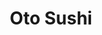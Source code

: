 ---
layout: place
title: "Oto Sushi"
permalink: /washington/kirkland/oto-sushi.html
stateAbbr: WA
stateName: Washington
cityName: Kirkland
seo:
  name: "Oto Sushi"
  type: Restaurant
  links: null
description: "Looking for sushi in Kirkland, Washington? Check out Oto Sushi for a delightful Japanese dining experience. Enjoy a variety of sushi and other dishes in a we..."
place_id: ChIJsVoHaGYSkFQRvp81aockP2U
photos:
  - name: >-
      places/ChIJsVoHaGYSkFQRvp81aockP2U/photos/AeeoHcJ8rc9oUEXMZ-Z3vA3lPlwROv4DnRyWjNnkyQTaAerWJuECtylIStgwW1gxzlfJ6yqy8Ony_RzT9Z1i5-4fKZKwB4Wgkno-nUkOvV7bhq9-DKgxiMzzNcx_yigO7izEAY_MgBOvSvORicmzokyPU32Et7ufNVFxeG0HmHY-PukvSdTZ6G3QUY_biPDjV8ezevK0tjuzCfu2xR0ol46ejILA4yoVDGGGGmMwsr1Ic20IeBu_8fuGozKVQSAXidgPk8lv2an1UTA8YM76IgDx6mnYBGoK7yQcvoPb2gRZk0z12sGisXu3BHMbD2RVRd88jbWKqQ8rUkxn6NWzZfzPm7JehMZEzRZs4XVZBF_jugHjrOyCVF5zJ6rMAmcWa3UV3VSAmcNOoGLDWYPbYmwhGPH4etLcDo8y47NQVua-VJHPYedA
    widthPx: 4032
    heightPx: 3024
    authorAttributions:
      - displayName: David Ren
        uri: https://maps.google.com/maps/contrib/104735556148018152520
        photoUri: >-
          https://lh3.googleusercontent.com/a-/ALV-UjW5QUchIL0obLBc-wd86yemqaZiAbf8IUUaEVfPYbySeJFlwj_PkA=s100-p-k-no-mo
    flagContentUri: >-
      https://www.google.com/local/imagery/report/?cb_client=maps_api_places.places_api&image_key=!1e10!2sCIHM0ogKEICAgIDUi_jizwE&hl=en-US
    googleMapsUri: >-
      https://www.google.com/maps/place//data=!3m4!1e2!3m2!1sCIHM0ogKEICAgIDUi_jizwE!2e10!4m2!3m1!1s0x5490126668075ab1:0x653f24876a359fbe
  - name: >-
      places/ChIJsVoHaGYSkFQRvp81aockP2U/photos/AeeoHcKxrbzQOEzg3TMdzmy6NthBSjJehnwlf1rFsyG3Hv2UtHoFgoNpMwgUDIxsTNs2vFv1wxNRgnLGGWOQEJ__zZrmzPsoskJ5MObH3B9SWAm9cV2L0ryq5r6Kb4dLvrBQraJdHr62GdAwzwsIfOhqxjQbnMkfQ56juLeGEQM8cQ5ToDlCTCg2zvJYghZAufhZX2ku-kzItU4KcEI1vSzF4ctsKhJZB-FwELrtUBxVgdG3wPnx5a6gwqDAo3_t0rfzJ7BHMrd0AundCuEHSTEwJ9P7gniZx72LhfdXnoX6l12260YvZBmvIBo1ZEbx2ZAejVImURwB80dlzFB7Wlq0Qc5Tt4x9CkaHjPNYRKZZBmFzX3ZmA6DmhpbYSzXc6e7Jy2U4Ho_HHbGQlGv9Q80uOwZY2z9GHbLOhv_08AzEX161cA
    widthPx: 4032
    heightPx: 3024
    authorAttributions:
      - displayName: Nahid Behroozi
        uri: https://maps.google.com/maps/contrib/104324217603760311357
        photoUri: >-
          https://lh3.googleusercontent.com/a-/ALV-UjXoDtxKWRouZou8i135pugmQRhDXexngszc0hFXWoALgC0bx89w=s100-p-k-no-mo
    flagContentUri: >-
      https://www.google.com/local/imagery/report/?cb_client=maps_api_places.places_api&image_key=!1e10!2sCIHM0ogKEICAgMCI6djQRA&hl=en-US
    googleMapsUri: >-
      https://www.google.com/maps/place//data=!3m4!1e2!3m2!1sCIHM0ogKEICAgMCI6djQRA!2e10!4m2!3m1!1s0x5490126668075ab1:0x653f24876a359fbe
  - name: >-
      places/ChIJsVoHaGYSkFQRvp81aockP2U/photos/AeeoHcIROBrHLzqz1sj8yCczc0aMsXTRyEMgT2s6U4iRPy08_Xl9B06P14-_uLaqXks-6ROhIMRcH0mLlMUrkOxZSnxCPICco9Y4_kOYCDl2QbR-zuHtjJ-wYe02uNj1-bdumLRyv8jkcSOSAtXc94oS7DPFER6drRjfQtJLssOLex18J__C-9Kb86aj3E2Fv8eDO1SBuiKHBVolO__-D1ZAv_5MnW4yjZG3ymS9zZjdPSL4M8R8DuXjny4XPDrYBBnBBPJKrGSbfSqwuEIpV5QDdx1jBA1XYScD_B9p0AxE6-mheUqwvimCd38F1EcXt3uxF1s5Xd43GRJp_PQ8TY8sqpdG2lC78Ueg8bxNuoHUI8RdO3GxB4tsAtJsE1qk4cwy4ZLluptXpQvSja2B7CSXSnqroCY7VkvcP465tUsvoJ0Ig0A
    widthPx: 3024
    heightPx: 4032
    authorAttributions:
      - displayName: Mari Kim
        uri: https://maps.google.com/maps/contrib/102043243674805011224
        photoUri: >-
          https://lh3.googleusercontent.com/a-/ALV-UjVY6shX6_UwLYV11NBa5ETGTQz3XpDO1eKkufeszUXwDUjVX2AR=s100-p-k-no-mo
    flagContentUri: >-
      https://www.google.com/local/imagery/report/?cb_client=maps_api_places.places_api&image_key=!1e10!2sCIHM0ogKEICAgIDn_MaxtwE&hl=en-US
    googleMapsUri: >-
      https://www.google.com/maps/place//data=!3m4!1e2!3m2!1sCIHM0ogKEICAgIDn_MaxtwE!2e10!4m2!3m1!1s0x5490126668075ab1:0x653f24876a359fbe
  - name: >-
      places/ChIJsVoHaGYSkFQRvp81aockP2U/photos/AeeoHcLQojRfqugSfNPCwW8QzPcCTgFpEF7-ng-by0MwC3NA6tHXTimafGHX537nyEQ1YxiHvT6H7JTdPdMIjV5PzyCntT7jnugUb5YJOnWelMvGv6wZ0TSr4x_GBN1kZ35cTHkixXO-RkvhLEGBJAZ9EnKkGLNlSg1DmWbuEcJwb-MTYNo-94hXj9JORZ-wF3Ml1ynTxYAYPQsB-3SyK4siz1Wj4ghb9vNyICC5tdhjYWx33jCcxkRv6I46xNWLa9sHVj-dsHkdFk7tW_XCe2yYNvnjpfudv7A29pLBy_bSulnv-3yMBhms_AdMf6HVozQQTieyjRwhSWR0JNtS174uB0ianuRj5qtlkgypU1R61TVLCsFzwMTC9TdHbl8YVbChja8LI_RqEEfyUcfd1Rr_8Q-s2PscvAkL0dTQUoxAbsBBhkM
    widthPx: 4000
    heightPx: 2252
    authorAttributions:
      - displayName: Marcos Licea
        uri: https://maps.google.com/maps/contrib/100402706573690280059
        photoUri: >-
          https://lh3.googleusercontent.com/a-/ALV-UjWKCytyhIPEIrovLnmuiqe0HB8QQSTp0Npei9o9x9Q10NZNUCPB=s100-p-k-no-mo
    flagContentUri: >-
      https://www.google.com/local/imagery/report/?cb_client=maps_api_places.places_api&image_key=!1e10!2sCIHM0ogKEICAgICvvKKQzwE&hl=en-US
    googleMapsUri: >-
      https://www.google.com/maps/place//data=!3m4!1e2!3m2!1sCIHM0ogKEICAgICvvKKQzwE!2e10!4m2!3m1!1s0x5490126668075ab1:0x653f24876a359fbe
  - name: >-
      places/ChIJsVoHaGYSkFQRvp81aockP2U/photos/AeeoHcIhzBmTK69Jrzn2_6w8i4nUWVNkXxZA_c0sj-58z3VYXua3Kl37zmAQYrX0vv7WjYWikvZ7Mg-B3JGfgakVKkRKmUR14rPdjtdnD9MLzxcjHBiVdOBB3arWlFYty_muJd05xwHbCn03T-A0Se3JsiYd5FlJvzWfvaoU_VuIVHccbNeRyNz8uU0LybLvpUEyJTYuwEusqgv_GbhGF1owOfXT7zT6AMu-b47V055zDerMu3LSEXY58S4RlZnB1S4liK9KOz0ARmj-1BJVmNhN4JEXQVyYyxQFh3Hph9SIKiLQP96uMv3slm5GJwfK88yOKPHrg0avIe_ekeJ4ysCFJF2_hbb2b6exIRGdn7V9arzlJxgxmnEyUpveaMorekYf6BE3iPR66NP6foEGl-L_Vl_vqcpwTyyoPMCyDxmUF4BCGQ
    widthPx: 3871
    heightPx: 2903
    authorAttributions:
      - displayName: Nahid Behroozi
        uri: https://maps.google.com/maps/contrib/104324217603760311357
        photoUri: >-
          https://lh3.googleusercontent.com/a-/ALV-UjXoDtxKWRouZou8i135pugmQRhDXexngszc0hFXWoALgC0bx89w=s100-p-k-no-mo
    flagContentUri: >-
      https://www.google.com/local/imagery/report/?cb_client=maps_api_places.places_api&image_key=!1e10!2sCIHM0ogKEICAgMDw0IuMNg&hl=en-US
    googleMapsUri: >-
      https://www.google.com/maps/place//data=!3m4!1e2!3m2!1sCIHM0ogKEICAgMDw0IuMNg!2e10!4m2!3m1!1s0x5490126668075ab1:0x653f24876a359fbe
  - name: >-
      places/ChIJsVoHaGYSkFQRvp81aockP2U/photos/AeeoHcJMbH_jBz9PhvX28PS7gREQ6ZJSRv_n9FoXMQS4vWCJtdK34JFWuP2XOW5MDcS3gv9zz3MblFypBPZCc8poBj4ysdUM1uJtsMp4TDL3v0eosl0PjYZCXVr7mAhuoKh_3Yt6_hqwcnHyIYVGfZDDkV8AlxHdo30E7gyxg_YJKfGG-IGp-OVX2dqq5Yo_5malFZt0fZveGQfHc46eOMy7EbrQUWBL8cLeEFBPqaUFdEOh1v517qcSz_6zU5uw29CtDsXNVhrI-HHwKWGybX5Zw5vycpTwUyOZSx5VuJWJ5hbaDxv7D414rbh_MuiiwJ6adG6aahvhzXfTcT0gXsLVX0l5kUnV_o-MPoRAJua2yXKG-Q_VodwJgodRlV7D7yvqFMzOu9lZ4pACsBx3wQBqnXEebs0gRZv_De0C6_So8a4thw
    widthPx: 4032
    heightPx: 3024
    authorAttributions:
      - displayName: Sarah Abdulsalam
        uri: https://maps.google.com/maps/contrib/107385288444117239752
        photoUri: >-
          https://lh3.googleusercontent.com/a-/ALV-UjXfuWCBOjrOib6VPkV4kr7yIHnodK-44Ee6ac8W3sDSqpVw0ERMsg=s100-p-k-no-mo
    flagContentUri: >-
      https://www.google.com/local/imagery/report/?cb_client=maps_api_places.places_api&image_key=!1e10!2sCIHM0ogKEICAgICmxqLseA&hl=en-US
    googleMapsUri: >-
      https://www.google.com/maps/place//data=!3m4!1e2!3m2!1sCIHM0ogKEICAgICmxqLseA!2e10!4m2!3m1!1s0x5490126668075ab1:0x653f24876a359fbe
  - name: >-
      places/ChIJsVoHaGYSkFQRvp81aockP2U/photos/AeeoHcItRYPIgQl0C1g8e4_1Pz243Fk8gh06gA1AkabLRCrxY5uDs8rS9ooHDZG1VNWIBvMQxAFN9qyLbEAfC9q4WaUYGDxPxXobCIan3a_jSZEb2u2tjBlByV88zTY2qActzh5_OqFUuc0t-_nVLnT_eOojn6Wju-R9Gq20tuQzZipeMlRhgJ8j8HynUh76tLR_wrcHvQ7aDjlHmWnle5crWXpIAIttMTk5seHhDkbGptrI8gS9i8qe2zG0NknQOGM6TmRabutlemjMAefhq6_zLvZkRple3vcuZRWJWj8a1OxaNVKLzM8FwafHdxONsP29mRtH15WLmrltjjana8JioNisCODpuLJEDJ6-1MkcCi30laxyE8zJNy32KroyFHpmaYs-j4stQGqhfhwvzFbf7o6RaJTlBZzA-3BrNNY4Kjsl8sE
    widthPx: 3000
    heightPx: 4000
    authorAttributions:
      - displayName: K S
        uri: https://maps.google.com/maps/contrib/100470987091279336359
        photoUri: >-
          https://lh3.googleusercontent.com/a-/ALV-UjX9-54kUGDc5p1jXPvos7FGqNPmE767KJzwUA_YbygG8ffZ5I-W=s100-p-k-no-mo
    flagContentUri: >-
      https://www.google.com/local/imagery/report/?cb_client=maps_api_places.places_api&image_key=!1e10!2sCIHM0ogKEICAgICVuYfPjwE&hl=en-US
    googleMapsUri: >-
      https://www.google.com/maps/place//data=!3m4!1e2!3m2!1sCIHM0ogKEICAgICVuYfPjwE!2e10!4m2!3m1!1s0x5490126668075ab1:0x653f24876a359fbe
  - name: >-
      places/ChIJsVoHaGYSkFQRvp81aockP2U/photos/AeeoHcIaFUrOBHeHqlDJZn0xljeQqhE6Cq4bIICI2dHK1mHnHf-qtZhnwFnGYha0aP-huV2EspB7BVYtgFx7f1oSqJ66eR-4yWofPWe8XFx_NSoAyuMVccAeo8EezFwfb5afXFxDmB_9_2uuHueCxIiK1PL0kRnEUBVmE_Ak1TZ-aaWCHZni3onEduwR-GlF_EmtHHsvVAH5SfjGI-fWsE8NTGlYIN9zUs3GLMjooy_XlqW23MFmz9_qgnaYcE-Hu-hzWaqM95OCSrlKTZRj2nL91_gdx2HMj5NEd2bitvxiKLY0R5Vu9vmx_jqjqso7m081gnvEqcrRSI07w5td7Mi2P82k0T6uul7lm1YZ_ywi-fmj_HnO0-lqmZS8LMUGAzeLgBRVNghdZnSS8ppVr_oClkXshqT2FeNCmOdr5ab6XjJeb24
    widthPx: 3000
    heightPx: 4000
    authorAttributions:
      - displayName: Seahawks
        uri: https://maps.google.com/maps/contrib/114764445416225146235
        photoUri: >-
          https://lh3.googleusercontent.com/a-/ALV-UjXiANZMvmq9-vQ1P80kwMBJRzeFVTpsI-UbQ1YuhQAXuSUB-1Z7Jg=s100-p-k-no-mo
    flagContentUri: >-
      https://www.google.com/local/imagery/report/?cb_client=maps_api_places.places_api&image_key=!1e10!2sCIHM0ogKEICAgIDjtabHlQE&hl=en-US
    googleMapsUri: >-
      https://www.google.com/maps/place//data=!3m4!1e2!3m2!1sCIHM0ogKEICAgIDjtabHlQE!2e10!4m2!3m1!1s0x5490126668075ab1:0x653f24876a359fbe
  - name: >-
      places/ChIJsVoHaGYSkFQRvp81aockP2U/photos/AeeoHcL7FiaZ5ssCDyWRXpgW5t4wSkEKF5kUIYcmwqQuTHesDqEM96rYnXm05IiPkDQi9slAQeCCNsbxUwHvMDBWgUVdg_u2midVEM2DLBvDLuONUqOVqfMB0qCOUhwkaIKhd7IusPiE1Q2O0mwJ-652xnQvEYv59bdZpeX0-DC24edRu0Nw_-S9c-tZKs7YeRdrDnpoFf8ew4gigaRQE4ONz911l-M7ad3zqQV1Qm0Y3vhdAK8qEkvEn70oFTdgT1YlvrKmiTCh3rkBZQ8bTdbtuxo6FMnLicMHcfqr4O-yg5UUkOlwi7P_pFIPjIkhXZIycTOWfj9cqg281qdLcr9lFECXwHlyK5fesva-W1vf8P5MBfBBipx3xzjRcsOkU9m7AudCi2GcijyMQ0rypHSky2qdt-gJSDzr3H-HQoL3M7WJyh4
    widthPx: 4032
    heightPx: 3024
    authorAttributions:
      - displayName: YongChul Kwon
        uri: https://maps.google.com/maps/contrib/102570589690622072156
        photoUri: >-
          https://lh3.googleusercontent.com/a-/ALV-UjVrXuPMy7Ct1KSkUW_-Ut0a_nAWWWOmpMC7YuvK46IyOmU-3S0=s100-p-k-no-mo
    flagContentUri: >-
      https://www.google.com/local/imagery/report/?cb_client=maps_api_places.places_api&image_key=!1e10!2sCIHM0ogKEICAgIDEusjtpQE&hl=en-US
    googleMapsUri: >-
      https://www.google.com/maps/place//data=!3m4!1e2!3m2!1sCIHM0ogKEICAgIDEusjtpQE!2e10!4m2!3m1!1s0x5490126668075ab1:0x653f24876a359fbe
  - name: >-
      places/ChIJsVoHaGYSkFQRvp81aockP2U/photos/AeeoHcLPZxYSqh6h1rW-EaSWgj5tcTQHwn11eQpDBzWJNrBmQA6LTOQk3ksY-2wiRlyK4NYvr-jghnNLZhCflyYjFgq3O471wvM_4e9_Nj-XCnAMSZeJmHbRtk5mAy5lAAp4k7VWbgLvI4E23Xrea1KIN0UJLqIIb2PDhCPFJU39Gd3c0JLDiJl0Y_GoYXtutAcy0aMQPR3fxCJUGvhGZAY4ho97S0n7GvYuIKs0QtPGImubgxpHDg3K3evuFo6ljLjQ09_jxL4vmW741rs3OevO-ioH8MKhtYCQ4Lb-6ctpYHEod5yy0IV4A1NmGEmg8nAlz7FIeFmKFyDoYdCwQJmrP7zb4dRJFgWLNEMfaviOw2kkN1AVoUw2pMNJt2x86ClRAtwYh552u5JLxkQZ5q4E_vZCEQYcOTU_Pv7FG5vP4gkna2Ht
    widthPx: 4048
    heightPx: 3036
    authorAttributions:
      - displayName: Jade Gan
        uri: https://maps.google.com/maps/contrib/118417646134141822695
        photoUri: >-
          https://lh3.googleusercontent.com/a-/ALV-UjXPk4mMQC9XpwbGXKNwcs7ehugVUUTHhZjwGsqEwzi5CMDopALGdA=s100-p-k-no-mo
    flagContentUri: >-
      https://www.google.com/local/imagery/report/?cb_client=maps_api_places.places_api&image_key=!1e10!2sCIHM0ogKEICAgICk9N-NpgE&hl=en-US
    googleMapsUri: >-
      https://www.google.com/maps/place//data=!3m4!1e2!3m2!1sCIHM0ogKEICAgICk9N-NpgE!2e10!4m2!3m1!1s0x5490126668075ab1:0x653f24876a359fbe
address: 11628 97th Ln NE, Kirkland, WA 98034, USA
street: 11628 97th Ln NE
city: Kirkland
state: WA
zip: '98034'
country: USA
neighborhood: South Juanita
latitude: '47.705422'
longitude: '-122.211399'
accessibility_options:
  wheelchairAccessibleParking: true
  wheelchairAccessibleEntrance: true
  wheelchairAccessibleRestroom: true
  wheelchairAccessibleSeating: true
business_status: OPERATIONAL
name: Oto Sushi
google_maps_links:
  directionsUri: >-
    https://www.google.com/maps/dir//''/data=!4m7!4m6!1m1!4e2!1m2!1m1!1s0x5490126668075ab1:0x653f24876a359fbe!3e0
  placeUri: https://maps.google.com/?cid=7295590085384576958
  writeAReviewUri: >-
    https://www.google.com/maps/place//data=!4m3!3m2!1s0x5490126668075ab1:0x653f24876a359fbe!12e1
  reviewsUri: >-
    https://www.google.com/maps/place//data=!4m4!3m3!1s0x5490126668075ab1:0x653f24876a359fbe!9m1!1b1
  photosUri: >-
    https://www.google.com/maps/place//data=!4m3!3m2!1s0x5490126668075ab1:0x653f24876a359fbe!10e5
primary_type: Sushi Restaurant
opening_hours:
  regular: null
  current: null
secondary_opening_hours:
  regular:
    weekdayDescriptions: null
    type: null
  current:
    weekdayDescriptions: null
    type: null
phone: null
price_level: null
price_range: null
rating: null
rating_count: 0
website: null
reviews: null
parking_options: null
payment_options: null
allow_dogs: null
curbside_pickup: null
delivery: null
dine_in: null
good_for_children: null
good_for_groups: null
good_for_sports: null
live_music: null
menu_for_children: null
outdoor_seating: null
reservable: null
restroom: null
serves_beer: null
serves_breakfast: null
serves_brunch: null
serves_cocktails: null
serves_coffee: null
serves_dinner: null
serves_dessert: null
serves_lunch: null
serves_vegetarian_food: null
serves_wine: null
takeout: null
summary: null

---